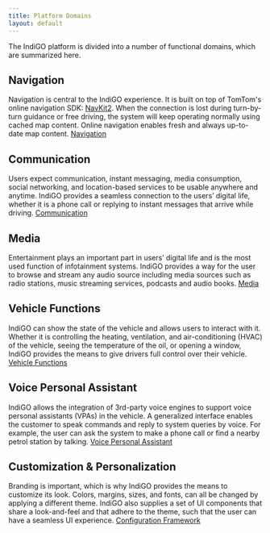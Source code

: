 ```yaml
---
title: Platform Domains
layout: default
---
```


The IndiGO platform is divided into a number of functional domains, which are summarized here.

## Navigation

Navigation is central to the IndiGO experience. It is built on top of TomTom's online navigation
SDK: [NavKit2](https://developer.tomtom.com/docs-and-tools). When the connection is lost during
turn-by-turn guidance or free driving, the system will keep operating normally using cached map
content. Online navigation enables fresh and always up-to-date map content.
[Navigation](1.%20navigation-domain.html)

## Communication

Users expect communication, instant messaging, media consumption, social networking, and
location-based services to be usable anywhere and anytime. IndiGO provides a seamless connection to
the users’ digital life, whether it is a phone call or replying to instant messages that arrive
while driving.
[Communication](2.%20communications-domain.html)
 
## Media

Entertainment plays an important part in users’ digital life and is the most used function of
infotainment systems. IndiGO provides a way for the user to browse and stream any audio source
including media sources such as radio stations, music streaming services, podcasts and audio books.
[Media](3.%20media-domain.html)

## Vehicle Functions

IndiGO can show the state of the vehicle and allows users to interact with it. Whether it is
controlling the heating, ventilation, and air-conditioning (HVAC) of the vehicle, seeing the
temperature of the oil, or opening a window, IndiGO provides the means to give drivers full control
over their vehicle.
[Vehicle Functions](4.%20vehicle-functions-domain.html)

## Voice Personal Assistant

IndiGO allows the integration of 3rd-party voice engines to support voice personal assistants 
(VPAs) in the vehicle. A generalized interface enables the customer to speak commands and reply 
to system queries by voice. For example, the user can ask the system to make a phone call or find 
a nearby petrol station by talking.
[Voice Personal Assistant](5.%20vpa-domain.html)

## Customization & Personalization

Branding is important, which is why IndiGO provides the means to customize its look. Colors,
margins, sizes, and fonts, can all be changed by applying a different theme. IndiGO also supplies a
set of UI components that share a look-and-feel and that adhere to the theme, such that the user 
can have a seamless UI experience.
[Configuration Framework](6.%20configuration-framework-domain.html)
